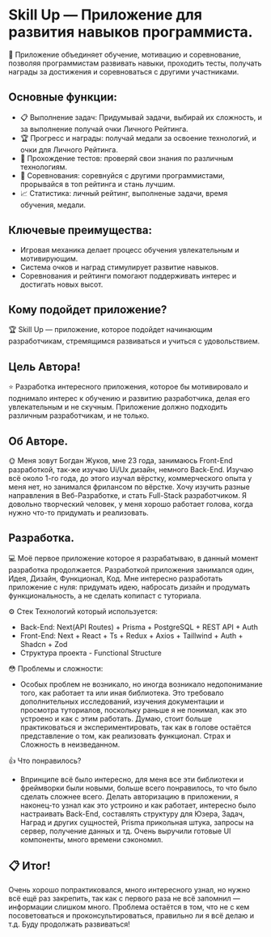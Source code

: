 # Skill Up — Приложение для развития навыков программиста.
🚀 Приложение объединяет обучение, мотивацию и соревнование, позволяя программистам развивать навыки, проходить тесты, получать награды за достижения и соревноваться с другими участниками.

## Основные функции:
- 📋 Выполнение задач: Придумывай задачи, выбирай их сложность, и за выполнение получай очки Личного Рейтинга.
- 🏆 Прогресс и награды: получай медали за освоение технологий, и очки для Личного Рейтинга.
- 📝 Прохождение тестов: проверяй свои знания по различным технологиям.
- 💪 Соревнования: соревнуйся с другими программистами, прорывайся в топ рейтинга и стань лучшим.
- 📈 Статистика: личный рейтинг, выполненые задачи, время обучения, медали.

## Ключевые преимущества:
- Игровая механика делает процесс обучения увлекательным и мотивирующим.
- Система очков и наград стимулирует развитие навыков.
- Соревнования и рейтинги помогают поддерживать интерес и достигать новых высот.

## Кому подойдет приложение?
🏆 Skill Up — приложение, которое подойдет начинающим разработчикам, стремящимся развиваться и учиться с удовольствием.

## Цель Автора!
⭐ Разработка интересного приложения, которое бы мотивировало и поднимало интерес к обучению и развитию разработчика,
делая его увлекательным и не скучным. Приложение должно подходить различным разработчикам, и не только.

## Об Авторе.
🌞 Меня зовут Богдан Жуков, мне 23 года, занимаюсь Front-End разработкой, так-же изучаю Ui/Ux дизайн, немного Back-End.
Изучаю всё около 1-го года, до этого изучал вёрстку, коммерческого опыта у меня нет, но занимался фрилансом по вёрстке.
Хочу изучить разные направления в Веб-Разработке, и стать Full-Stack разработчиком. Я довольно творческий человек,
у меня хорошо работает голова, когда нужно что-то придумать и реализовать.        
   
## Разработка.
💻 Моё первое приложение которое я разрабатываю, в данный момент разработка продолжается.
Разработкой приложения занимался один, Идея, Дизайн, Функционал, Код. Мне интересно разработать приложение
с нуля: придумать идею, набросать дизайн и продумать функциональность, а не сделать копипаст с туториала.

⚙️ Стек Технологий который используется:
- Back-End: Next(API Routes) + Prisma + PostgreSQL + REST API + Auth 
- Front-End: Next + React + Ts + Redux + Axios + Taillwind + Auth + Shadcn + Zod
- Структура проекта - Functional Structure

😳 Проблемы и сложности:
- Особых проблем не возникало, но иногда возникало недопонимание того, как работает та или иная библиотека. 
Это требовало дополнительных исследований, изучения документации и просмотра туториалов, поскольку раньше
я не понимал, как это устроено и как с этим работать. Думаю, стоит больше практиковаться и экспериментировать,
так как в голове остаётся представление о том, как реализовать функционал. Страх и Сложность в неизведанном.

👍 Что понравилось?
- Впринципе всё было интересно, для меня все эти библиотеки и фреймворки были новыми, больше всего понравилось,
то что было сделать сложнее всего. Делать авторизацию в приложении, я наконец-то узнал как это устроино и как
работает, интересно было настраивать Back-End, составлять структуру для Юзера, Задач, Наград и других сущностей,
Prisma прикольная штука, запросы на сервер, получение данных и тд. Очень выручили готовые UI компоненты, много
времени сэкономил.


## 📋 Итог!
Очень хорошо попрактиковался, много интересного узнал, но нужно всё ещё раз закрепить, так как с первого раза
не всё запомнил — информации слишком много. Проблема остаётся в том, что не с кем посоветоваться и проконсультироваться, 
правильно ли я всё делаю и т.д. Буду продолжать развиваться!      
 
   

 

 
